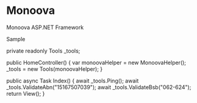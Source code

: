 # Monoova
Monoova ASP.NET Framework

Sample

private readonly Tools _tools;
        
public HomeController()
{
    var monoovaHelper = new MonoovaHelper();
    _tools = new Tools(monoovaHelper);
}

public async Task<ViewResult> Index()
{
    await _tools.Ping();
    await _tools.ValidateAbn("15167507039");
    await _tools.ValidateBsb("062-624");
    return View();
}
